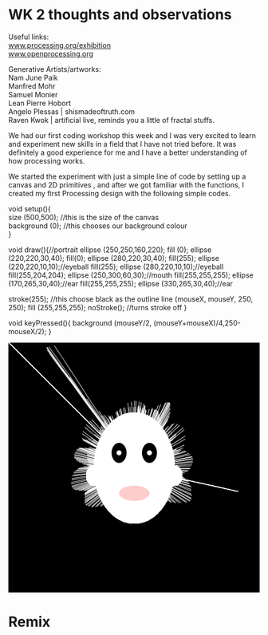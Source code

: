 # WK 2 thoughts and observations

Useful links:<br/>
www.processing.org/exhibition <br/>
www.openprocessing.org

Generative Artists/artworks:<br/>
Nam June Paik<br/>
Manfred Mohr<br/>
Samuel Monier<br/>
Lean Pierre Hobort<br/>
Angelo Plessas | shismadeoftruth.com<br/>
Raven Kwok | artificial live, reminds you a little of fractal stuffs.

We had our first coding workshop this week and I was very excited to learn and experiment new skills in a field that I have not tried before. It was definitely a good experience for me and I have a better understanding of how processing works.

We started the experiment with just a simple line of code by setting up a canvas and 2D primitives  , and after we got familiar with the functions, I created my first Processing design with the following simple codes. 

void setup(){<br>
size (500,500); //this is the size of the canvas<br>
background (0); //this chooses our background colour<br>
}

void draw(){//portrait
  ellipse (250,250,160,220);
  fill (0);
  ellipse (220,220,30,40);
  fill(0);
  ellipse (280,220,30,40);
  fill(255);
  ellipse (220,220,10,10);//eyeball
  fill(255);
  ellipse (280,220,10,10);//eyeball
  fill(255,204,204);
  ellipse (250,300,60,30);//mouth
  fill(255,255,255);
  ellipse (170,265,30,40);//ear
  fill(255,255,255);
  ellipse (330,265,30,40);//ear
   

stroke(255); //this choose black as the outline
line (mouseX, mouseY, 250, 250); 
fill (255,255,255);
noStroke(); //turns stroke off
}

void keyPressed(){
background (mouseY/2, (mouseY+mouseX)/4,250-mouseX/2);
}

![](images/portrait.jpg)

# Remix




